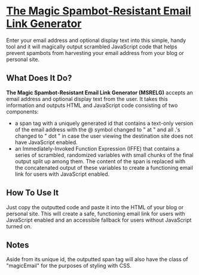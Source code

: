 # [The Magic Spambot-Resistant Email Link Generator](http://scottvrable.github.io/magic-email/)

Enter your email address and optional display text into this simple, handy tool and it will magically output scrambled JavaScript code that helps prevent spambots from harvesting your email address from your blog or personal site.

## What Does It Do?

**The Magic Spambot-Resistant Email Link Generator (MSRELG)** accepts an email address and optional display text from the user. It takes this information and outputs HTML and JavaScript code consisting of two components:

* a span tag with a uniquely generated id that contains a text-only version of the email address with the @ symbol changed to " at " and all .'s changed to " dot " in case the user viewing the destination site does not have JavaScript enabled.
* an Immediately-Invoked Function Expression (IFFE) that contains a series of scrambled, randomized variables with small chunks of the final output split up among them. The content of the span is replaced with the concatenated output of these variables to create a functioning email link for users with JavaScript enabled. 

## How To Use It

Just copy the outputted code and paste it into the HTML of your blog or personal site. This will create a safe, functioning email link for users with JavaScript enabled and an accessible fallback for users without JavaScript turned on.

## Notes

Aside from its unique id, the outputted span tag will also have the class of "magicEmail" for the purposes of styling with CSS.
